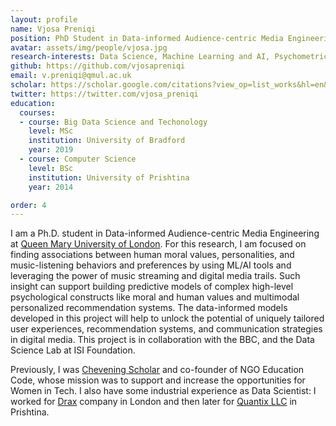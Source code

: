 ```yaml
---
layout: profile
name: Vjosa Preniqi
position: PhD Student in Data-informed Audience-centric Media Engineering
avatar: assets/img/people/vjosa.jpg
research-interests: Data Science, Machine Learning and AI, Psychometrics, Computational Social Science
github: https://github.com/vjosapreniqi
email: v.preniqi@qmul.ac.uk
scholar: https://scholar.google.com/citations?view_op=list_works&hl=en&user=CLZ3LL4AAAAJ
twitter: https://twitter.com/vjosa_preniqi
education:
  courses:
  - course: Big Data Science and Techonology
    level: MSc
    institution: University of Bradford
    year: 2019
  - course: Computer Science
    level: BSc
    institution: University of Prishtina
    year: 2014

order: 4
---
```


I am a Ph.D. student in Data-informed Audience-centric Media Engineering at [Queen Mary University of London](https://qmul.ac.uk/). For this research, I am focused on finding associations between human moral values, personalities, and music-listening behaviors and preferences by using ML/AI tools and leveraging the power of music streaming and digital media trails. Such insight can support building predictive models of complex high-level psychological constructs like moral and human values and multimodal personalized recommendation systems. The data-informed models developed in this project will help to unlock the potential of uniquely tailored user experiences, recommendation systems, and communication strategies in digital media. This project is in collaboration with the BBC, and the Data Science Lab at ISI Foundation.

Previously, I was [Chevening Scholar](https://www.chevening.org/) and co-founder of NGO Education Code, whose mission was to support and 
increase the opportunities for Women in Tech.
I also have some industrial experience as Data Scientist: I worked for [Drax](https://www.drax.com/) company in London and then later for [Quantix LLC](https://www.thequantix.com/) in Prishtina. 